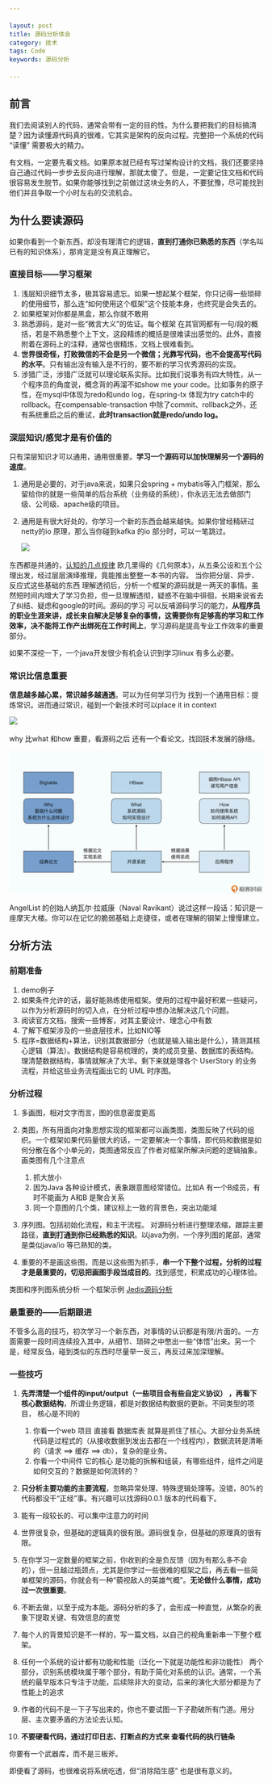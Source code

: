 ```yaml
---

layout: post
title: 源码分析体会
category: 技术
tags: Code
keywords: 源码分析

---
```


## 前言

我们去阅读别人的代码，通常会带有一定的目的性。为什么要把我们的目标搞清楚？因为读懂源代码真的很难，它其实是架构的反向过程。完整把一个系统的代码 “读懂” 需要极大的精力。

有文档，一定要先看文档。如果原本就已经有写过架构设计的文档，我们还要坚持自己通过代码一步步去反向进行理解，那就太傻了。但是，一定要记住文档和代码很容易发生脱节。如果你能够找到之前做过这块业务的人，不要犹豫，尽可能找到他们并且争取一个小时左右的交流机会。

## 为什么要读源码

如果你看到一个新东西，却没有理清它的逻辑，**直到打通你已熟悉的东西**（学名叫已有的知识体系），那肯定是没有真正理解它。

### 直接目标——学习框架

1. 浅层知识细节太多，极其容易遗忘。如果一想起某个框架，你只记得一些琐碎的使用细节，那么连“如何使用这个框架”这个技能本身，也终究是会失去的。
2. 如果框架对你都是黑盒，那么你就不敢用
3. 熟悉源码，是对一些“微言大义”的佐证。每个框架 在其官网都有一句/段的概括，若是不熟悉整个上下文，这段精炼的概括是很难读出感觉的。此外，直接附着在源码上的注释，通常也很精炼，文档上很难看到。
4. **世界很奇怪，打败微信的不会是另一个微信；光靠写代码，也不会提高写代码的水平**。只有输出没有输入是不行的，要不断的学习优秀源码的实现。
5. 涉猎广泛，涉猎广泛就可以理论联系实际。比如我们说事务有四大特性，从一个程序员的角度说，概念背的再溜不如show me your code。比如事务的原子性，在mysql中体现为redo和undo log，在spring-tx 体现为try catch中的rollback。在compensable-transaction 中除了commit、rollback之外，还有系统重启之后的重试，**此时transaction就是redo/undo log。**

### 深层知识/感觉才是有价值的

只有深层知识才可以通用，通用很重要。**学习一个源码可以加快理解另一个源码的速度**。

1. 通用是必要的，对于java来说，如果只会spring + mybatis等入门框架，那么留给你的就是一些简单的后台系统（业务级的系统），你永远无法去做部门级、公司级、apache级的项目。
2. 通用是有很大好处的，你学习一个新的东西会越来越快。如果你曾经精研过netty的io 原理，那么当你碰到kafka 的io 部分时，可以一笔跳过。

    ![](/public/upload/other/framework_io.png)

东西都是共通的，[认知的几点规律](http://qiankunli.github.io/2018/11/05/cognition.html) 欧几里得的《几何原本》，从五条公设和五个公理出发，经过层层演绎推理，竟能推出整整一本书的内容。 当你把分层、异步、反应式这些基础的东西 理解透彻后，分析一个框架的源码就是一两天的事情。虽然短时间内增大了学习负担，但一旦理解透彻，疑惑不在脑中徘徊，长期来说省去了纠结、疑虑和google的时间。源码的学习 可以反哺源码学习的能力，**从程序员的职业生涯来讲，成长来自解决足够复杂的事情，这需要你有足够高的学习和工作效率，决不能将工作产出绑死在工作时间上**，学习源码是提高专业工作效率的重要部分。

如果不深挖一下，一个java开发很少有机会认识到学习linux 有多么必要。

### 常识比信息重要

**信息越多越心累，常识越多越通透**。可以为任何学习行为 找到一个通用目标：提炼常识。进而通过常识，碰到一个新技术时可以place it in context

![](/public/upload/other/common_sense_vs_infomation.png)

why 比what 和how 重要，看源码之后 还有一个看论文。找回技术发展的脉络。

![](/public/upload/code/learn_article.png)

AngelList 的创始人纳瓦尔·拉威康（Naval Ravikant）说过这样一段话：知识是一座摩天大楼。你可以在记忆的脆弱基础上走捷径，或者在理解的钢架上慢慢建立。

## 分析方法

### 前期准备

1. demo例子
2. 如果条件允许的话，最好能熟练使用框架。使用的过程中最好积累一些疑问，以作为分析源码时的切入点，在分析过程中想办法解决这几个问题。
3. 阅读官方文档，搜索一些博客，对其主要设计、理念心中有数
4. 了解下框架涉及的一些底层技术，比如NIO等
5. 程序=数据结构+算法，识别其数据部分（也就是输入输出是什么），猜测其核心逻辑（算法）。数据结构是容易梳理的，类的成员变量、数据库的表结构。理清楚数据结构，事情就解决了大半。剩下来就是理各个 UserStory 的业务流程，并给这些业务流程画出它的 UML 时序图。

### 分析过程

1. 多画图，相对文字而言，图的信息密度更高
1. 类图，所有用面向对象思想实现的框架都可以画类图，类图反映了代码的组织。一个框架如果代码量很大的话，一定要解决一个事情，即代码和数据是如何分散在各个小单元的，类图通常反应了作者对框架所解决问题的逻辑抽象。画类图有几个注意点

    1. 抓大放小
    2. 因为Java 各种设计模式，表象跟意图经常错位。比如A 有一个B成员，有时不能画为 A和B 是聚合关系
    3. 同一个意图的几个类，建议标上一致的背景色，突出功能域
2. 序列图。包括初始化流程，和主干流程。 对源码分析进行整理浓缩，跟踪主要路径，**直到打通到你已经熟悉的知识**。以java为例，一个序列图的尾部，通常是类似java/io 等已熟知的类。
3. 重要的不是画这些图，而是以这些图为抓手，**串一个下整个过程，分析的过程才是最重要的，切忌把画图手段当成目的**。找到感觉，积累成功的心理体验。

类图和序列图系统分析 一个框架示例 [Jedis源码分析](http://qiankunli.github.io/2016/06/07/jedis_source.html)

### 最重要的——后期跟进

不管多么高的技巧，初次学习一个新东西，对事情的认识都是有限/片面的。一方面需要一段时间连续投入其中，从细节、琐碎之中憋出一些“体悟”出来。另一个是，经常反刍，碰到类似的东西时尽量举一反三，再反过来加深理解。

### 一些技巧

1. **先弄清楚一个组件的input/output（一些项目会有些自定义协议） ，再看下核心数据结构**，所谓业务逻辑，都是对数据结构数据的更新。不同类型的项目， 核心是不同的

    1. 你看一个web 项目 直接看 数据库表 就算是抓住了核心。大部分业务系统代码是过程式的（从接收数据到发出去都在一个线程内），数据流转是清晰的（请求 ==> 缓存 ==> db），复杂的是业务。
    2. 你看一个中间件 它的核心 是功能的拆解和组装，有哪些组件，组件之间是如何交互的？数据是如何流转的？
1. **只分析主要功能的主要流程**，忽略异常处理、特殊逻辑处理等。没错，80%的代码都没干“正经”事。有兴趣可以找源码0.0.1 版本的代码看下。
2. 能有一段较长的、可以集中注意力的时间
3. 世界很复杂，但基础的逻辑真的很有限。源码很复杂，但基础的原理真的很有限。
4. 在你学习一定数量的框架之前，你收到的全是负反馈（因为有那么多不会的），但一旦越过瓶颈点，尤其是你学过一些很难的框架之后，再去看一些简单框架的源码，你就会有一种“藐视敌人的英雄气概”。**无论做什么事情，成功过一次很重要**。
5. 不断去做，以至于成为本能。源码分析的多了，会形成一种直觉，从繁杂的表象下提取关键、有效信息的直觉
6. 每个人的背景知识是不一样的，写一篇文档，以自己的视角重新串一下整个框架。
7. 任何一个系统的设计都有功能和性能（泛化一下就是功能性和非功能性） 两个部分，识别系统模块属于哪个部分，有助于简化对系统的认识。通常，一个系统的最早版本只专注于功能，后续除非大的变动，后来的演化大部分都是为了性能上的追求
8. 作者的代码不是一下子写出来的，你也不要试图一下子勘破所有门道。用分层、主次要矛盾的方法论去认知。
9. **不要硬看代码，通过打印日志、打断点的方式来 查看代码的执行链条**


你要有一个武器库，而不是三板斧。

即便看了源码，也很难说将系统吃透，但“消除陌生感” 也是很有意义的。

